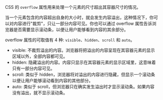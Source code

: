 
CSS 的 `overflow` 属性用来处理一个元素的尺寸超出其容器尺寸的情况。

当一个元素包含的内容超出自身的大小时，就会发生内容溢出，这种情况下，你可以对内容进行"裁剪"，只让一部分内容可见。你也可以通过 overflow 属性告诉浏览器是否需要显示滚动条，以便让用户能够看到内容的其余部分。

overflow 属性的可取值有 4 种: `visible`、`hidden`、`scroll` 和 `auto`。

- visible: 不裁剪溢出的内容。浏览器将把溢出的内容呈现在其容器元素的显示区域以外，全部内容都可见。
- hidden: 隐藏溢出的内容。内容只显示在其容器元素的显示区域里，这意味着只有一部分内容可见。
- scroll: 类似于 hidden，浏览器将对溢出的内容进行隐藏，但显示一个滚动条以便让用户能够滚动看到内容的其他部分。
- auto: 类似于 scroll，但浏览器只在确实发生溢出时才显示滚动条。如果内容没有溢出，就不显示滚动条。
